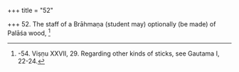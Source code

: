 +++
title = "52"

+++
52. The staff of a Brāhmaṇa (student may) optionally (be made) of Palāśa wood, [^40] 


[^40]:  -54. Viṣṇu XXVII, 29. Regarding other kinds of sticks, see Gautama I, 22-24.
